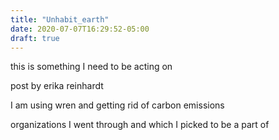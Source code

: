 ```yaml
---
title: "Unhabit_earth"
date: 2020-07-07T16:29:52-05:00
draft: true
---
```


this is something I need to be acting on

post by erika reinhardt

I am using wren and getting rid of carbon emissions

organizations I went through and which I picked to be a part of